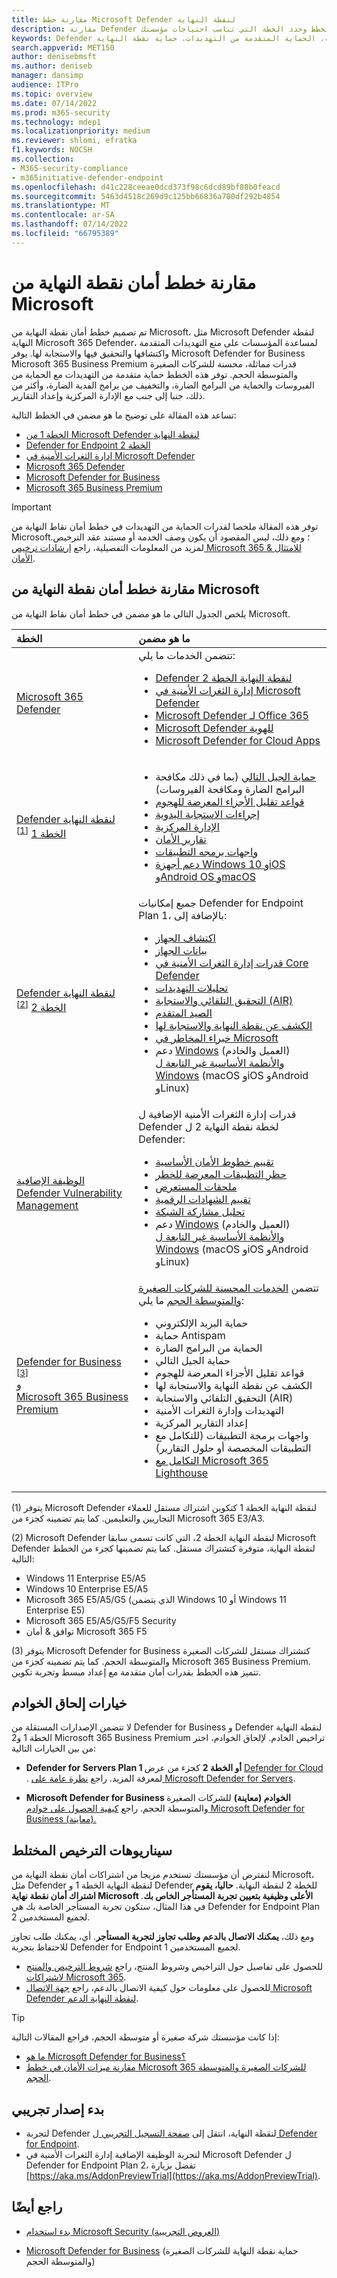 ```yaml
---
title: مقارنة خطط Microsoft Defender لنقطة النهاية
description: مقارنة Defender لنقطة النهاية الخطة 1 بالخطة 2. تعرف على الاختلافات بين الخطط وحدد الخطة التي تناسب احتياجات مؤسستك.
keywords: Defender لنقطة النهاية، الحماية المتقدمة من التهديدات، حماية نقطة النهاية
search.appverid: MET150
author: denisebmsft
ms.author: deniseb
manager: dansimp
audience: ITPro
ms.topic: overview
ms.date: 07/14/2022
ms.prod: m365-security
ms.technology: mdep1
ms.localizationpriority: medium
ms.reviewer: shlomi, efratka
f1.keywords: NOCSH
ms.collection:
- M365-security-compliance
- m365initiative-defender-endpoint
ms.openlocfilehash: d41c228ceeae0dcd373f98c6dcd89bf88b0feacd
ms.sourcegitcommit: 5463d4518c269d9c125bb66836a780df292b4854
ms.translationtype: MT
ms.contentlocale: ar-SA
ms.lasthandoff: 07/14/2022
ms.locfileid: "66795389"
---
```

# <a name="compare-microsoft-endpoint-security-plans"></a>مقارنة خطط أمان نقطة النهاية من Microsoft

تم تصميم خطط أمان نقطة النهاية من Microsoft، مثل Microsoft Defender لنقطة النهاية Microsoft 365 Defender، لمساعدة المؤسسات على منع التهديدات المتقدمة واكتشافها والتحقيق فيها والاستجابة لها. يوفر Microsoft Defender for Business Microsoft 365 Business Premium قدرات مماثلة، محسنة للشركات الصغيرة والمتوسطة الحجم. توفر هذه الخطط حماية متقدمة من التهديدات مع الحماية من الفيروسات والحماية من البرامج الضارة، والتخفيف من برامج الفدية الضارة، وأكثر من ذلك، جنبا إلى جنب مع الإدارة المركزية وإعداد التقارير. 

تساعد هذه المقالة على توضيح ما هو مضمن في الخطط التالية: 

- [الخطة 1 من Microsoft Defender لنقطة النهاية](https://go.microsoft.com/fwlink/p/?linkid=2154037)
- [Defender for Endpoint الخطة 2](https://go.microsoft.com/fwlink/p/?linkid=2154037)
- [إدارة الثغرات الأمنية في Microsoft Defender](../defender-vulnerability-management/index.yml)
- [Microsoft 365 Defender](https://go.microsoft.com/fwlink/?linkid=2118804)
- [Microsoft Defender for Business](../defender-business/mdb-overview.md)
- [Microsoft 365 Business Premium](../../business-premium/index.md)

> [!IMPORTANT]
> توفر هذه المقالة ملخصا لقدرات الحماية من التهديدات في خطط أمان نقاط النهاية من Microsoft؛ ومع ذلك، ليس المقصود أن يكون وصف الخدمة أو مستند عقد الترخيص. لمزيد من المعلومات التفصيلية، راجع [إرشادات ترخيص Microsoft 365 للامتثال & الأمان](/office365/servicedescriptions/microsoft-365-service-descriptions/microsoft-365-tenantlevel-services-licensing-guidance/microsoft-365-security-compliance-licensing-guidance).

## <a name="compare-microsoft-endpoint-security-plans"></a>مقارنة خطط أمان نقطة النهاية من Microsoft

يلخص الجدول التالي ما هو مضمن في خطط أمان نقاط النهاية من Microsoft.

| الخطة | ما هو مضمن |
|:---|:---|
| [Microsoft 365 Defender](../defender/microsoft-365-defender.md) | تتضمن الخدمات ما يلي: <ul><li>[Defender لنقطة النهاية الخطة 2](microsoft-defender-endpoint.md)</li><li>[إدارة الثغرات الأمنية في Microsoft Defender](../defender-vulnerability-management/defender-vulnerability-management.md)</li><li>[Microsoft Defender لـ Office 365](../office-365-security/overview.md)</li><li>[Microsoft Defender للهوية](/defender-for-identity/)</li><li>[Microsoft Defender for Cloud Apps](/cloud-app-security/)</li></ul>|
| [Defender لنقطة النهاية الخطة 1](defender-endpoint-plan-1.md) <sup>[[1](#fn1)]</sup> | <ul><li>[حماية الجيل التالي](defender-endpoint-plan-1.md#next-generation-protection) (بما في ذلك مكافحة البرامج الضارة ومكافحة الفيروسات)</li><li>[قواعد تقليل الأجزاء المعرضة للهجوم](defender-endpoint-plan-1.md#attack-surface-reduction)</li><li> [إجراءات الاستجابة اليدوية](defender-endpoint-plan-1.md#manual-response-actions)</li><li>[الإدارة المركزية](defender-endpoint-plan-1.md#centralized-management)</li><li>[تقارير الأمان](defender-endpoint-plan-1.md#reporting)</li><li>[واجهات برمجه التطبيقات](defender-endpoint-plan-1.md#apis)</li><li>[دعم أجهزة Windows 10 وiOS وAndroid OS وmacOS](defender-endpoint-plan-1.md#cross-platform-support)</li></ul>|
| [Defender لنقطة النهاية الخطة 2](microsoft-defender-endpoint.md) <sup>[[2](#fn2)]</sup> | جميع إمكانيات Defender for Endpoint Plan 1، بالإضافة إلى:<ul><li>[اكتشاف الجهاز](device-discovery.md)</li><li>[بيانات الجهاز](machines-view-overview.md)</li><li>[قدرات إدارة الثغرات الأمنية في Core Defender](../defender-vulnerability-management/defender-vulnerability-management-capabilities.md)</li><li>[تحليلات التهديدات](threat-analytics.md)</li><li>[التحقيق التلقائي والاستجابة (AIR)](automated-investigations.md)</li><li>[الصيد المتقدم](advanced-hunting-overview.md)</li><li>[الكشف عن نقطة النهاية والاستجابة لها](overview-endpoint-detection-response.md)</li><li>[خبراء المخاطر في Microsoft](microsoft-threat-experts.md)</li><li>دعم [Windows](configure-endpoints.md) (العميل والخادم) [والأنظمة الأساسية غير التابعة ل Windows](configure-endpoints-non-windows.md) (macOS وiOS وAndroid وLinux)</li></ul> |
| [الوظيفة الإضافية Defender Vulnerability Management](../defender-vulnerability-management/defender-vulnerability-management-capabilities.md) | قدرات إدارة الثغرات الأمنية الإضافية ل Defender لخطة نقطة النهاية 2 ل Defender:<ul><li>[تقييم خطوط الأمان الأساسية](../defender-vulnerability-management/tvm-security-baselines.md)</li><li>[حظر التطبيقات المعرضة للخطر](../defender-vulnerability-management/tvm-block-vuln-apps.md)</li><li>[ملحقات المستعرض](../defender-vulnerability-management/tvm-browser-extensions.md)</li><li>[تقييم الشهادات الرقمية](../defender-vulnerability-management/tvm-certificate-inventory.md)</li><li>[تحليل مشاركة الشبكة](../defender-vulnerability-management/tvm-network-share-assessment.md)</li><li>دعم [Windows](configure-endpoints.md) (العميل والخادم) [والأنظمة الأساسية غير التابعة ل Windows](configure-endpoints-non-windows.md) (macOS وiOS وAndroid وLinux)</li></ul> |
| [Defender for Business](../defender-business/mdb-overview.md) <sup>[[3](#fn3)]</sup> <br/>و<br/>[Microsoft 365 Business Premium](../../business-premium/index.md) | تتضمن [الخدمات المحسنة للشركات الصغيرة والمتوسطة الحجم](../defender-business/compare-mdb-m365-plans.md) ما يلي: <ul><li>حماية البريد الإلكتروني</li><li>حماية Antispam</li><li>الحماية من البرامج الضارة</li><li>حماية الجيل التالي</li><li>قواعد تقليل الأجزاء المعرضة للهجوم</li><li>الكشف عن نقطة النهاية والاستجابة لها</li><li>التحقيق التلقائي والاستجابة (AIR) </li><li>التهديدات وإدارة الثغرات الأمنية</li><li>إعداد التقارير المركزية</li><li>واجهات برمجة التطبيقات (للتكامل مع التطبيقات المخصصة أو حلول التقارير)</li><li>[التكامل مع Microsoft 365 Lighthouse](../defender-business/mdb-lighthouse-integration.md)</li></ul> |

(<a id="fn1">1</a>) يتوفر Microsoft Defender لنقطة النهاية الخطة 1 كتكوين اشتراك مستقل للعملاء التجاريين والتعليمين. كما يتم تضمينه كجزء من Microsoft 365 E3/A3.

(<a id="fn2">2</a>) Microsoft Defender لنقطة النهاية الخطة 2، التي كانت تسمى سابقا Microsoft Defender لنقطة النهاية، متوفرة كتشتراك مستقل. كما يتم تضمينها كجزء من الخطط التالية:

- Windows 11 Enterprise E5/A5
- Windows 10 Enterprise E5/A5
- Microsoft 365 E5/A5/G5 (الذي يتضمن Windows 10 أو Windows 11 Enterprise E5)
- Microsoft 365 E5/A5/G5/F5 Security
- توافق & أمان Microsoft 365 F5

(<a id="fn3">3</a>) يتوفر Microsoft Defender for Business كتشتراك مستقل للشركات الصغيرة والمتوسطة الحجم. كما يتم تضمينه كجزء من Microsoft 365 Business Premium. تتميز هذه الخطط بقدرات أمان متقدمة مع إعداد مبسط وتجربة تكوين.

## <a name="options-for-onboarding-servers"></a>خيارات إلحاق الخوادم

لا تتضمن الإصدارات المستقلة من Defender for Business و Defender لنقطة النهاية الخطة 1 و2 Microsoft 365 Business Premium تراخيص الخادم. لإلحاق الخوادم، اختر من بين الخيارات التالية:

- **Defender for Servers Plan 1 أو الخطة 2** كجزء من عرض [Defender for Cloud](/azure/defender-for-cloud/defender-for-cloud-introduction) . لمعرفة المزيد. راجع [نظرة عامة على Microsoft Defender for Servers](/azure/defender-for-cloud/defender-for-servers-introduction).

- **Microsoft Defender for Business الخوادم (معاينة)** للشركات الصغيرة والمتوسطة الحجم. راجع [كيفية الحصول على خوادم Microsoft Defender for Business (معاينة).](../defender-business/get-defender-business-servers.md)

## <a name="mixed-licensing-scenarios"></a>سيناريوهات الترخيص المختلط

لنفترض أن مؤسستك تستخدم مزيجا من اشتراكات أمان نقطة النهاية من Microsoft، مثل Defender لنقطة النهاية الخطة 1 و Defender للخطة 2 لنقطة النهاية. **حاليا، يقوم اشتراك أمان نقطة نهاية Microsoft الأعلى وظيفية بتعيين تجربة المستأجر الخاص بك**. في هذا المثال، ستكون تجربة المستأجر الخاصة بك هي Defender for Endpoint Plan 2 لجميع المستخدمين.

ومع ذلك، **يمكنك الاتصال بالدعم وطلب تجاوز لتجربة المستأجر**. أي، يمكنك طلب تجاوز للاحتفاظ بتجربة Defender for Endpoint 1 لجميع المستخدمين. 

- للحصول على تفاصيل حول التراخيص وشروط المنتج، راجع [شروط الترخيص والمنتج لاشتراكات Microsoft 365](https://www.microsoft.com/licensing/terms/productoffering/Microsoft365/MCA).
- للحصول على معلومات حول كيفية الاتصال بالدعم، راجع [جهة الاتصال Microsoft Defender لنقطة النهاية الدعم](contact-support.md).

> [!TIP]
> إذا كانت مؤسستك شركة صغيرة أو متوسطة الحجم، فراجع المقالات التالية:
> - [ما هو Microsoft Defender for Business؟](../defender-business/mdb-overview.md)
> - [مقارنة ميزات الأمان في خطط Microsoft 365 للشركات الصغيرة والمتوسطة الحجم](../defender-business/compare-mdb-m365-plans.md).

## <a name="start-a-trial"></a>بدء إصدار تجريبي

- لتجربة Defender لنقطة النهاية، انتقل إلى [صفحة التسجيل التجريبي ل Defender for Endpoint](https://go.microsoft.com/fwlink/p/?LinkID=2168109).
- لتجربة الوظيفة الإضافية إدارة الثغرات الأمنية في Microsoft Defender ل Defender for Endpoint Plan 2، تفضل بزيارة [https://aka.ms/AddonPreviewTrial](https://aka.ms/AddonPreviewTrial). 

## <a name="see-also"></a>راجع أيضًا

- [بدء استخدام Microsoft Security (العروض التجريبية)](https://www.microsoft.com/security/business/get-started/start-free-trial)

- [Microsoft Defender for Business](../defender-business/mdb-overview.md) (حماية نقطة النهاية للشركات الصغيرة والمتوسطة الحجم)
